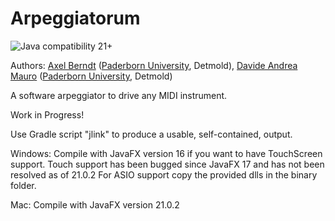 # Arpeggiatorum

![Java compatibility 21+](https://img.shields.io/badge/java-21%2B-blue.svg)

Authors: [Axel Berndt](https://github.com/axelberndt) ([Paderborn University](https://www.muwi-detmold-paderborn.de/personen/professorinnen-und-professoren/prof-dr-ing-axel-berndt), Detmold), [Davide Andrea Mauro](https://github.com/murivan) ([Paderborn University](https://kreativ.institute/), Detmold) <br>

A software arpeggiator to drive any MIDI instrument.

Work in Progress!

Use Gradle script "jlink" to produce a usable, self-contained, output.

Windows:
Compile with JavaFX version 16 if you want to have TouchScreen support. Touch support has been bugged since JavaFX 17 and has not been resolved as of 21.0.2
For ASIO support copy the provided dlls in the binary folder.

Mac:
Compile with JavaFX version 21.0.2
